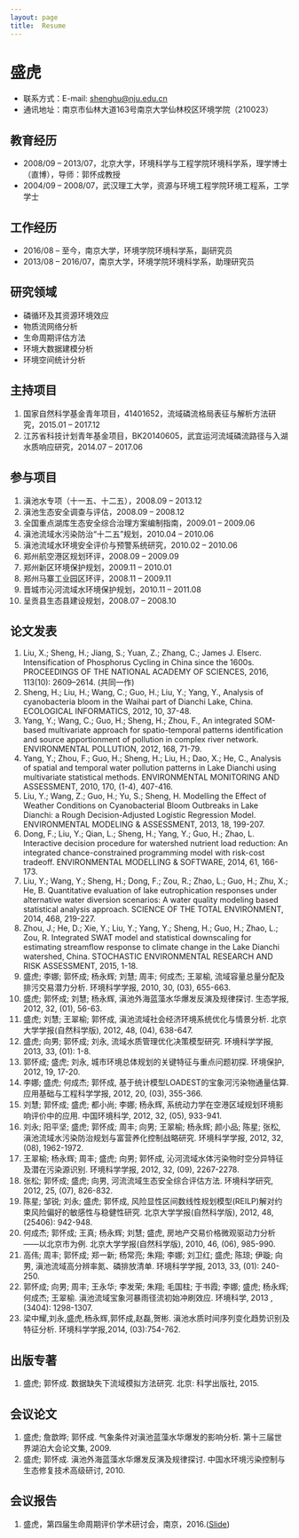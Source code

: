 ```yaml
---
layout: page
title:  Resume
---
```


# 盛虎

- 联系方式：E-mail: shenghu@nju.edu.cn
- 通讯地址：南京市仙林大道163号南京大学仙林校区环境学院（210023）

## 教育经历

- 2008/09 – 2013/07，北京大学，环境科学与工程学院环境科学系，理学博士（直博），导师：郭怀成教授
- 2004/09 – 2008/07，武汉理工大学，资源与环境工程学院环境工程系，工学学士

## 工作经历

- 2016/08 – 至今，南京大学，环境学院环境科学系，副研究员
- 2013/08 – 2016/07，南京大学，环境学院环境科学系，助理研究员

## 研究领域

- 磷循环及其资源环境效应
- 物质流网络分析
- 生命周期评估方法
- 环境大数据建模分析
- 环境空间统计分析
    
## 主持项目                                                                         
1. 国家自然科学基金青年项目，41401652，流域磷流格局表征与解析方法研究，2015.01 – 2017.12
2. 江苏省科技计划青年基金项目，BK20140605，武宜运河流域磷流路径与入湖水质响应研究，2014.07 – 2017.06

## 参与项目                                                                         
1. 滇池水专项（十一五、十二五），2008.09 – 2013.12
2. 滇池生态安全调查与评估，2008.09 – 2008.12
3. 全国重点湖库生态安全综合治理方案编制指南，2009.01 – 2009.06
4. 滇池流域水污染防治“十二五”规划，2010.04 – 2010.06
5. 滇池流域水环境安全评价与预警系统研究，2010.02 – 2010.06
6. 郑州航空港区规划环评，2008.09 – 2009.09
7. 郑州新区环境保护规划，2009.11 – 2010.01
8. 郑州马寨工业园区环评，2008.11 – 2009.11
9. 晋城市沁河流域水环境保护规划，2010.11 – 2011.08
10. 呈贡县生态县建设规划，2008.07 – 2008.10

## 论文发表

1. Liu, X.; Sheng, H.; Jiang, S.; Yuan, Z.; Zhang, C.; James J. Elserc. Intensification of Phosphorus Cycling in China since the 1600s. PROCEEDINGS OF THE NATIONAL ACADEMY OF SCIENCES, 2016, 113(10): 2609–2614. (共同一作)
2. Sheng, H.; Liu, H.; Wang, C.; Guo, H.; Liu, Y.; Yang, Y., Analysis of cyanobacteria bloom in the Waihai part of Dianchi Lake, China. ECOLOGICAL INFORMATICS, 2012, 10, 37-48.
3. Yang, Y.; Wang, C.; Guo, H.; Sheng, H.; Zhou, F., An integrated SOM-based multivariate approach for spatio-temporal patterns identification and source apportionment of pollution in complex river network. ENVIRONMENTAL POLLUTION, 2012, 168, 71-79.
4. Yang, Y.; Zhou, F.; Guo, H.; Sheng, H.; Liu, H.; Dao, X.; He, C., Analysis of spatial and temporal water pollution patterns in Lake Dianchi using multivariate statistical methods. ENVIRONMENTAL MONITORING AND ASSESSMENT, 2010, 170, (1-4), 407-416.
5. Liu, Y.; Wang, Z.; Guo, H.; Yu, S.; Sheng, H. Modelling the Effect of Weather Conditions on Cyanobacterial Bloom Outbreaks in Lake Dianchi: a Rough Decision-Adjusted Logistic Regression Model. ENVIRONMENTAL MODELING & ASSESSMENT, 2013, 18, 199-207.
6. Dong, F.; Liu, Y.; Qian, L.; Sheng, H.; Yang, Y.; Guo, H.; Zhao, L. Interactive decision procedure for watershed nutrient load reduction: An integrated chance-constrained programming model with risk-cost tradeoff. ENVIRONMENTAL MODELLING & SOFTWARE, 2014, 61, 166-173.
7. Liu, Y.; Wang, Y.; Sheng, H.; Dong, F.; Zou, R.; Zhao, L.; Guo, H.; Zhu, X.; He, B. Quantitative evaluation of lake eutrophication responses under alternative water diversion scenarios: A water quality modeling based statistical analysis approach. SCIENCE OF THE TOTAL ENVIRONMENT, 2014, 468, 219-227.
8. Zhou, J.; He, D.; Xie, Y.; Liu, Y.; Yang, Y.; Sheng, H.; Guo, H.; Zhao, L.; Zou, R. Integrated SWAT model and statistical downscaling for estimating streamflow response to climate change in the Lake Dianchi watershed, China. STOCHASTIC ENVIRONMENTAL RESEARCH AND RISK ASSESSMENT, 2015, 1-18.
9. 盛虎; 李娜; 郭怀成; 杨永辉; 刘慧; 周丰; 何成杰; 王翠榆, 流域容量总量分配及排污交易潜力分析. 环境科学学报, 2010, 30, (03), 655-663.
10. 盛虎; 郭怀成; 刘慧; 杨永辉, 滇池外海蓝藻水华爆发反演及规律探讨. 生态学报, 2012, 32, (01), 56-63.
11. 盛虎; 刘慧; 王翠榆; 郭怀成, 滇池流域社会经济环境系统优化与情景分析. 北京大学学报(自然科学版), 2012, 48, (04), 638-647.
12. 盛虎; 向男; 郭怀成; 刘永, 流域水质管理优化决策模型研究. 环境科学学报, 2013, 33, (01): 1-8.
13. 郭怀成; 盛虎; 刘永, 城市环境总体规划的关键特征与重点问题初探. 环境保护, 2012, 19, 17-20.
14. 李娜; 盛虎; 何成杰; 郭怀成, 基于统计模型LOADEST的宝象河污染物通量估算. 应用基础与工程科学学报, 2012, 20, (03), 355-366.
15. 刘慧; 郭怀成; 盛虎; 都小尚; 李娜; 杨永辉, 系统动力学在空港区域规划环境影响评价中的应用. 中国环境科学, 2012, 32, (05), 933-941.
16. 刘永; 阳平坚; 盛虎; 郭怀成; 周丰; 向男; 王翠榆; 杨永辉; 颜小品; 陈星; 张松, 滇池流域水污染防治规划与富营养化控制战略研究. 环境科学学报, 2012, 32, (08), 1962-1972.
17. 王翠榆; 杨永辉; 周丰; 盛虎; 向男; 郭怀成, 沁河流域水体污染物时空分异特征及潜在污染源识别. 环境科学学报, 2012, 32, (09), 2267-2278.
18. 张松; 郭怀成; 盛虎; 向男, 河流流域生态安全综合评估方法. 环境科学研究, 2012, 25, (07), 826-832.
19. 陈星; 邹锐; 刘永; 盛虎; 郭怀成, 风险显性区间数线性规划模型(REILP)解对约束风险偏好的敏感性与稳健性研究. 北京大学学报(自然科学版), 2012, 48, (25406): 942-948.
20. 何成杰; 郭怀成; 王真; 杨永辉; 刘慧; 盛虎, 房地产交易价格微观驱动力分析——以北京市为例. 北京大学学报(自然科学版), 2010, 46, (06), 985-990.
21. 高伟; 周丰; 郭怀成; 郑一新; 杨常亮; 朱翔; 李娜; 刘卫红; 盛虎; 陈琼; 伊璇; 向男,  滇池流域高分辨率氮、磷排放清单. 环境科学学报, 2013, 33, (01): 240-250.
22. 郭怀成; 向男; 周丰; 王永华; 李发荣; 朱翔; 毛国柱; 于书霞; 李娜; 盛虎; 杨永辉; 何成杰; 王翠榆. 滇池流域宝象河暴雨径流初始冲刷效应. 环境科学, 2013 , (3404): 1298-1307.
23. 梁中耀,刘永,盛虎,杨永辉,郭怀成,赵磊,贺彬. 滇池水质时间序列变化趋势识别及特征分析. 环境科学学报,2014, (03):754-762.

## 出版专著

1. 盛虎; 郭怀成. 数据缺失下流域模拟方法研究. 北京: 科学出版社, 2015.

## 会议论文                                                                         
1. 盛虎; 詹歆晔; 郭怀成. 气象条件对滇池蓝藻水华爆发的影响分析. 第十三届世界湖泊大会论文集, 2009.
2. 盛虎; 郭怀成. 滇池外海蓝藻水华爆发反演及规律探讨. 中国水环境污染控制与生态修复技术高级研讨, 2010.

## 会议报告

1. 盛虎，第四届生命周期评价学术研讨会，南京，2016.([Slide](/material/lci_data_uncertainty.pdf))


